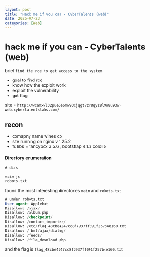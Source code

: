 ```yaml
---
layout: post
title: "Hack me if you can - CyberTalents (web)"
date: 2025-07-23
categories: [Web]
---
```

# hack me if you can - CyberTalents (web) 

brief `find the rce to get access to the system`

- goal to find rce 
- know how the exploit work 
- exploit the vulnerability 
- get flag 

site = `http://wcamxwl32pue3e6mw93xjqgt7zr8qyz8l9o8u93w-web.cybertalentslabs.com/`
## recon 
- comapny name wines co 
- site running on nginx v 1.25.2 
-  fs libs = fancybox 3.5.6 , bootstrap 4.1.3 cololib 

#### Directory enumeration

```sql 
# dirs

main.js
robots.txt 
```

found the most interesting directories ``main`` and ``robots.txt``
		
```sql
# under robots.txt 
User-agent: Applebot
Disallow: /ajax/
Disallow: /album.php
Disallow: /checkpoint/
Disallow: /contact_importer/
Disallow: /etc/flag_48cbe4247cc8f7937ff091f257b4e160.txt
Disallow: /fbml/ajax/dialog/
Disallow: /feeds/
Disallow: /file_download.php
```

and the flag is ``flag_48cbe4247cc8f7937ff091f257b4e160.txt``

